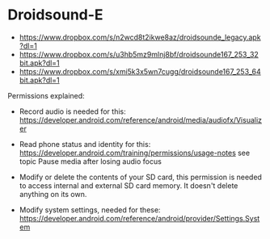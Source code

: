 Droidsound-E 
============
* https://www.dropbox.com/s/n2wcd8t2ikwe8az/droidsounde_legacy.apk?dl=1
* https://www.dropbox.com/s/u3hb5mz9mlnj8bf/droidsounde167_253_32bit.apk?dl=1
* https://www.dropbox.com/s/xmi5k3x5wn7cugg/droidsounde167_253_64bit.apk?dl=1



Permissions explained:
* Record audio is needed for this: https://developer.android.com/reference/android/media/audiofx/Visualizer

* Read phone status and identity for this: https://developer.android.com/training/permissions/usage-notes 
see topic Pause media after losing audio focus

* Modify or delete the contents of your SD card, this permission is needed to access internal and external SD card memory. It doesn't delete anything on its own.

* Modify system settings, needed for these: https://developer.android.com/reference/android/provider/Settings.System

